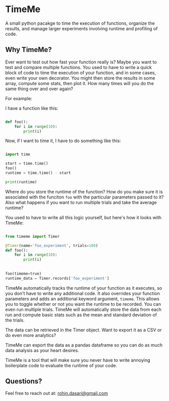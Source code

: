 # TimeMe

A small python pacakge to time the execution of functions, organize the results,
and manage larger experiments involving runtime and profiling of code.

## Why TimeMe?

Ever want to test out how fast your function really is? Maybe you want to test
and compare multiple functions. You used to have to write a quick block of code
to time the execution of your function, and in some cases, even write your own
decorator. You might then store the results in some array, compute some stats,
then plot it. How many times will you do the same thing over and over again?

For example:
 
I have a function like this:

```python

def foo():
    for i in range(10):
        print(i)

```


Now, if I want to time it, I have to do something like this:

```python

import time

start = time.time()
foo()
runtime = time.time() - start

print(runtime)
```

Where do you store the runtime of the function? How do you make sure it is
associated with the funciton `foo` with the particular parameters passed to it?
Also what happens if you want to run multiple trials and take the average
runtime?

You used to have to write all this logic yourself, but here's how it looks with
TimeMe:

```python

from timeme import Timer

@Timer(name='foo_experiment', trials=100)
def foo():
    for i in range(10):
        print(i)
        
        
foo(timeme=true)
runtime_data = Timer.records['foo_experiment']

```

TimeMe automatically tracks the runtime of your function as it executes, so you
don't have to write any additional code. It also overrides your function
parameters and adds an additional keyword argument, `timeme`. This allows you to
toggle whether or not you want the runtime to be recorded. You can even run
multiple trials. TimeMe will automatically store the data from each run and
compute basic stats such as the mean and standard deviation of the trials.

The data can be retrieved in the Timer object. Want to export it as a CSV or do
even more analytics?

TimeMe can export the data as a pandas dataframe so you can do as much data
analysis as your heart desires.


TimeMe is a tool that will make sure you never have to write annoying
boilerplate code to evaluate the runtime of your code.

## Questions?

Feel free to reach out at: rohin.dasari@gmail.com


